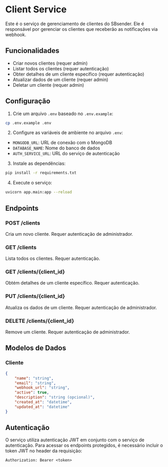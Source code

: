 # Client Service

Este é o serviço de gerenciamento de clientes do SBsender. Ele é responsável por gerenciar os clientes que receberão as notificações via webhook.

## Funcionalidades

- Criar novos clientes (requer admin)
- Listar todos os clientes (requer autenticação)
- Obter detalhes de um cliente específico (requer autenticação)
- Atualizar dados de um cliente (requer admin)
- Deletar um cliente (requer admin)

## Configuração

1. Crie um arquivo `.env` baseado no `.env.example`:
```bash
cp .env.example .env
```

2. Configure as variáveis de ambiente no arquivo `.env`:
- `MONGODB_URL`: URL de conexão com o MongoDB
- `DATABASE_NAME`: Nome do banco de dados
- `AUTH_SERVICE_URL`: URL do serviço de autenticação

3. Instale as dependências:
```bash
pip install -r requirements.txt
```

4. Execute o serviço:
```bash
uvicorn app.main:app --reload
```

## Endpoints

### POST /clients
Cria um novo cliente. Requer autenticação de administrador.

### GET /clients
Lista todos os clientes. Requer autenticação.

### GET /clients/{client_id}
Obtém detalhes de um cliente específico. Requer autenticação.

### PUT /clients/{client_id}
Atualiza os dados de um cliente. Requer autenticação de administrador.

### DELETE /clients/{client_id}
Remove um cliente. Requer autenticação de administrador.

## Modelos de Dados

### Cliente
```json
{
    "name": "string",
    "email": "string",
    "webhook_url": "string",
    "active": true,
    "description": "string (opcional)",
    "created_at": "datetime",
    "updated_at": "datetime"
}
```

## Autenticação

O serviço utiliza autenticação JWT em conjunto com o serviço de autenticação. Para acessar os endpoints protegidos, é necessário incluir o token JWT no header da requisição:

```
Authorization: Bearer <token>
```
